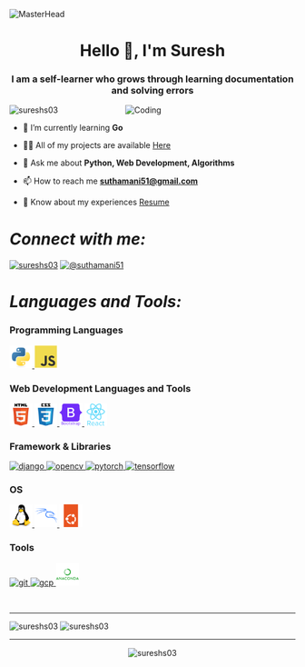 ![MasterHead](https://media.licdn.com/dms/image/v2/C5612AQGI9Obf7f-lMQ/article-cover_image-shrink_600_2000/article-cover_image-shrink_600_2000/0/1648456393948?e=1728518400&v=beta&t=sIBdMaGF8iVNcyOdGuUlnIJ-NrWv4N8me74QFZwSSy0)
<h1 align="center">Hello 👋, I'm Suresh</h1>
<h3 align="center">I am a self-learner who grows through learning documentation and solving errors</h3>
<img align="right" alt="Coding" width="300" src="https://cdn.dribbble.com/users/1708816/screenshots/15637256/media/f9826f0af8a49462f048262a8502035b.gif">

<p align="left"> <img src="https://komarev.com/ghpvc/?username=sureshs03&label=Profile%20views&color=0e75b6&style=flat" alt="sureshs03" /> </p>

- 🌱 I’m currently learning **Go**

- 👨‍💻 All of my projects are available [Here](https://github.com/SureshS03?tab=repositories)

- 💬 Ask me about **Python, Web Development, Algorithms**

- 📫 How to reach me **suthamani51@gmail.com**

- 📄 Know about my experiences [Resume](https://drive.google.com/file/d/1oRU3kvTzfuk7kpsh8Z06z5Zc-8dJGjtf/view?usp=drive_link)

# **_Connect with me:_**
<p align="left">
<a href="https://linkedin.com/in/sureshs03" target="blank"><img align="center" src="https://raw.githubusercontent.com/rahuldkjain/github-profile-readme-generator/master/src/images/icons/Social/linked-in-alt.svg" alt="sureshs03" height="30" width="40" /></a>
<a href="https://www.hackerrank.com/suthamani51" target="blank"><img align="center" src="https://raw.githubusercontent.com/rahuldkjain/github-profile-readme-generator/master/src/images/icons/Social/hackerrank.svg" alt="@suthamani51" height="30" width="40" /></a>
</p>

# **_Languages and Tools:_**
<p align="left">
  <h3> Programming Languages </h3>
  <a href="https://www.python.org" target="_blank" rel="noreferrer"> 
    <img src="https://raw.githubusercontent.com/devicons/devicon/master/icons/python/python-original.svg" alt="python" width="40" height="40"/> 
  </a>
  <a href="https://developer.mozilla.org/en-US/docs/Web/JavaScript" target="_blank" rel="noreferrer"> 
    <img src="https://raw.githubusercontent.com/devicons/devicon/master/icons/javascript/javascript-original.svg" alt="javascript" width="40" height="40"/> 
  </a>
  <br>
  <h3> Web Development Languages and Tools </h3>
  <a href="https://www.w3.org/html/" target="_blank" rel="noreferrer"> 
    <img src="https://raw.githubusercontent.com/devicons/devicon/master/icons/html5/html5-original-wordmark.svg" alt="html5" width="40" height="40"/> 
  </a>
  <a href="https://www.w3schools.com/css/" target="_blank" rel="noreferrer"> 
    <img src="https://raw.githubusercontent.com/devicons/devicon/master/icons/css3/css3-original-wordmark.svg" alt="css3" width="40" height="40"/> 
  </a>
  <a href="https://getbootstrap.com" target="_blank" rel="noreferrer"> 
    <img src="https://raw.githubusercontent.com/devicons/devicon/master/icons/bootstrap/bootstrap-plain-wordmark.svg" alt="bootstrap" width="40" height="40"/> 
  </a>
  <a href="https://reactjs.org/" target="_blank" rel="noreferrer"> 
    <img src="https://raw.githubusercontent.com/devicons/devicon/master/icons/react/react-original-wordmark.svg" alt="react" width="40" height="40"/> 
  </a>
  <br>
  <h3> Framework & Libraries </h3>
  <a href="https://www.djangoproject.com/" target="_blank" rel="noreferrer"> 
    <img src="https://cdn.worldvectorlogo.com/logos/django.svg" alt="django" width="40" height="40"/> 
  </a>
  <a href="https://opencv.org/" target="_blank" rel="noreferrer"> 
    <img src="https://www.vectorlogo.zone/logos/opencv/opencv-icon.svg" alt="opencv" width="40" height="40"/> 
  </a>
  <a href="https://pytorch.org/" target="_blank" rel="noreferrer"> 
    <img src="https://www.vectorlogo.zone/logos/pytorch/pytorch-icon.svg" alt="pytorch" width="40" height="40"/> 
  </a>
  <a href="https://www.tensorflow.org" target="_blank" rel="noreferrer"> 
    <img src="https://www.vectorlogo.zone/logos/tensorflow/tensorflow-icon.svg" alt="tensorflow" width="40" height="40"/> 
  </a>
  <br>
  <h3> OS </h3>
  <a href="https://www.linux.org/" target="_blank" rel="noreferrer"> 
    <img src="https://raw.githubusercontent.com/devicons/devicon/master/icons/linux/linux-original.svg" alt="linux" width="40" height="40"/> 
  </a>
  <a href="https://www.kali.org/" target="_blank" rel="noreferrer">
    <img src="https://github.com/canaleal/devicon/blob/new-icon-kali-linux/icons/kalilinux/kalilinux-original-wordmark.svg" title="Linux" alt="Linux" width="40" height="40">
  </a>
  <a href="https://ubuntu.com/" target="_blank" rel="noreferrer"> 
    <img src="https://github.com/devicons/devicon/blob/master/icons/ubuntu/ubuntu-original.svg" title="Ubuntu" alt="Ubuntu" width="40" height="40"/> 
  </a>
  <h3> Tools </h3>
  <a href="https://git-scm.com/" target="_blank" rel="noreferrer"> 
    <img src="https://www.vectorlogo.zone/logos/git-scm/git-scm-icon.svg" alt="git" width="40" height="40"/> 
  </a>
  <a href="https://cloud.google.com" target="_blank" rel="noreferrer"> 
    <img src="https://www.vectorlogo.zone/logos/google_cloud/google_cloud-icon.svg" alt="gcp" width="40" height="40"/> 
  </a>
    <a href="https://www.anaconda.com/" target="_blank" rel="noreferrer"> 
    <img src="https://github.com/devicons/devicon/blob/master/icons/anaconda/anaconda-original-wordmark.svg" title="Anaconda" alt="Conda" width="40" height="40"/>
  </a>
</p>
<br>
<hr>

<p algin="center">
  <img width="400" height="200" src="https://github-readme-stats.vercel.app/api/top-langs?username=sureshs03&show_icons=true&locale=en&layout=compact&theme=dark" alt="sureshs03" />
  <img width="400" height="200" src="https://github-readme-stats.vercel.app/api?username=sureshs03&show_icons=true&locale=en&theme=dark" alt="sureshs03" />
</p>
<hr>
<p align="center"><img align="center" src="https://github-readme-streak-stats.herokuapp.com/?user=sureshs03&theme=dark" alt="sureshs03" /></p>
<br>
<!--
<p align="center">
 <img width="1000" src="assets/github-snake.svg" alt="snake"/>
</p>
-->

